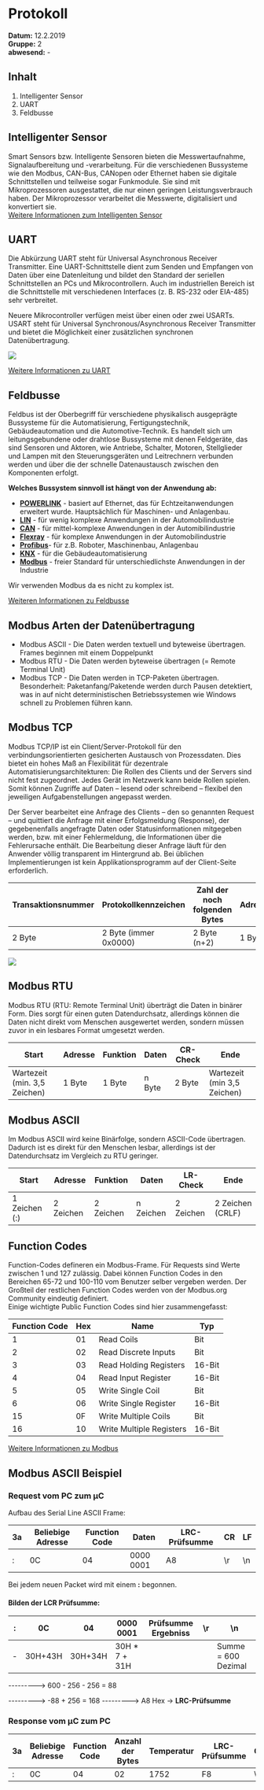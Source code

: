 # Protokoll  
**Datum:** 12.2.2019  
**Gruppe:** 2  
**abwesend:** -  
  
## Inhalt  
1. Intelligenter Sensor
1. UART
1. Feldbusse  
  
## Intelligenter Sensor  
Smart Sensors bzw. Intelligente Sensoren bieten die Messwertaufnahme, Signalaufbereitung und -verarbeitung. Für die verschiedenen Bussysteme wie den Modbus, CAN-Bus, CANopen oder Ethernet haben sie digitale Schnittstellen und teilweise sogar Funkmodule. Sie sind mit Mikroprozessoren ausgestattet, die nur einen geringen Leistungsverbrauch haben. Der Mikroprozessor verarbeitet die Messwerte, digitalisiert und konvertiert sie.  
[Weitere Informationen zum Intelligenten Sensor](https://de.wikipedia.org/wiki/Smart-Sensor)  
  
  
## UART
Die Abkürzung UART steht für Universal Asynchronous Receiver Transmitter. Eine UART-Schnittstelle dient zum Senden und Empfangen von Daten über eine Datenleitung und bildet den Standard der seriellen Schnittstellen an PCs und Mikrocontrollern. Auch im industriellen Bereich ist die Schnittstelle mit verschiedenen Interfaces (z. B. RS-232 oder EIA-485) sehr verbreitet.  
  
Neuere Mikrocontroller verfügen meist über einen oder zwei USARTs. USART steht für Universal Synchronous/Asynchronous Receiver Transmitter und bietet die Möglichkeit einer zusätzlichen synchronen Datenübertragung.  
  
![](https://upload.wikimedia.org/wikipedia/commons/f/f3/RS-232_timing.svg)
  
[Weitere Informationen zu UART](https://de.wikipedia.org/wiki/Universal_Asynchronous_Receiver_Transmitter)
  
  
## Feldbusse  
Feldbus ist der Oberbegriff für verschiedene physikalisch ausgeprägte Bussysteme für die Automatisierung, Fertigungstechnik, Gebäudeautomation und die Automotive-Technik. Es handelt sich um leitungsgebundene oder drahtlose Bussysteme mit denen Feldgeräte, das sind Sensoren und Aktoren, wie Antriebe, Schalter, Motoren, Stellglieder und Lampen mit den Steuerungsgeräten und Leitrechnern verbunden werden und über die der schnelle Datenaustausch zwischen den Komponenten erfolgt.  
  
**Welches Bussystem sinnvoll ist hängt von der Anwendung ab:**  

* **[POWERLINK](https://de.wikipedia.org/wiki/Ethernet_Powerlink)** - basiert auf Ethernet, das für Echtzeitanwendungen erweitert wurde. Hauptsächlich für Maschinen- und Anlagenbau. 
* **[LIN](https://de.wikipedia.org/wiki/Local_Interconnect_Network)** - für wenig komplexe Anwendungen in der Automobilindustrie
* **[CAN](https://de.wikipedia.org/wiki/Controller_Area_Network)** - für mittel-komplexe Anwendungen in der Automibilindustrie
* **[Flexray](https://de.wikipedia.org/wiki/FlexRay)** - für komplexe Anwendungen in der Automobilindustrie
* **[Profibus](https://de.wikipedia.org/wiki/Profibus)**- für z.B. Roboter, Maschinenbau, Anlagenbau
* **[KNX](https://de.wikipedia.org/wiki/KNX-Standard)** - für die Gebäudeautomatisierung
* **[Modbus](https://de.wikipedia.org/wiki/Modbus)** - freier Standard für unterschiedlichste Anwendungen in der Industrie  
  
Wir verwenden Modbus da es nicht zu komplex ist.  
  
[Weiteren Informationen zu Feldbusse](https://de.wikipedia.org/wiki/Feldbus)
  
## Modbus Arten der Datenübertragung  
* Modbus ASCII - Die Daten werden textuell und byteweise übertragen. Frames beginnen mit einem Doppelpunkt
* Modbus RTU - Die Daten werden byteweise übertragen (= Remote Terminal Unit)
* Modbus TCP - Die Daten werden in TCP-Paketen übertragen. Besonderheit: Paketanfang/Paketende werden durch Pausen detektiert, was in auf nicht deterministischen Betriebssystemen wie Windows schnell zu Problemen führen kann.  
  
## Modbus TCP  
Modbus TCP/IP ist ein Client/Server-Protokoll für den verbindungsorientierten gesicherten Austausch von Prozessdaten. Dies bietet ein hohes Maß an Flexibilität für dezentrale Automatisierungsarchitekturen: Die Rollen des Clients und der Servers sind nicht fest zugeordnet. Jedes Gerät im Netzwerk kann beide Rollen spielen. Somit können Zugriffe auf Daten – lesend oder schreibend – flexibel den jeweiligen Aufgabenstellungen angepasst werden.  
  
Der Server bearbeitet eine Anfrage des Clients – den so genannten Request – und quittiert die Anfrage mit einer Erfolgsmeldung (Response), der gegebenenfalls angefragte Daten oder Statusinformationen mitgegeben werden, bzw. mit einer Fehlermeldung, die Informationen über die Fehlerursache enthält. Die Bearbeitung dieser Anfrage läuft für den Anwender völlig transparent im Hintergrund ab. Bei üblichen Implementierungen ist kein Applikationsprogramm auf der Client-Seite erforderlich.  
  
Transaktionsnummer | Protokollkennzeichen | Zahl der noch folgenden Bytes | Adresse | Funktion | Daten
------|---------|----------|-------|----------|------
2 Byte|2 Byte (immer 0x0000)|2 Byte (n+2)|1 Byte|1 Byte|n Byte  
  
![](https://www.kynetics.com/docs/2018/images/xmasterSlave.png.pagespeed.ic.KpoegtBDIi.png)  
  
## Modbus RTU
Modbus RTU (RTU: Remote Terminal Unit) überträgt die Daten in binärer Form. Dies sorgt für einen guten Datendurchsatz, allerdings können die Daten nicht direkt vom Menschen ausgewertet werden, sondern müssen zuvor in ein lesbares Format umgesetzt werden. 
  
Start | Adresse | Funktion | Daten | CR-Check | Ende
------|---------|----------|-------|----------|------
Wartezeit (min. 3,5 Zeichen)|1 Byte|1 Byte|n Byte|2 Byte|Wartezeit (min 3,5 Zeichen) 
  
## Modbus ASCII  
Im Modbus ASCII wird keine Binärfolge, sondern ASCII-Code übertragen. Dadurch ist es direkt für den Menschen lesbar, allerdings ist der Datendurchsatz im Vergleich zu RTU geringer.  
  
Start | Adresse | Funktion | Daten | LR-Check | Ende
------|---------|----------|-------|----------|------
1 Zeichen (:)|2 Zeichen|2 Zeichen|n Zeichen|2 Zeichen|2 Zeichen (CRLF)  
  

## Function Codes
Function-Codes defineren ein Modbus-Frame. Für Requests sind Werte zwischen 1 und 127 zulässig. Dabei können Function Codes in den Bereichen 65-72 und 100-110 vom Benutzer selber vergeben werden. Der Großteil der restlichen Function Codes werden von der Modbus.org Community eindeutig definiert.  
Einige wichtigte Public Function Codes sind hier zusammengefasst:

Function Code | Hex | Name | Typ
--------------- | --------- | --------- | ---
1 | 01 | Read Coils | Bit
2 | 02 | Read Discrete Inputs | Bit
3 | 03 | Read Holding Registers | 16-Bit
4 | 04 | Read Input Register | 16-Bit
5 | 05 | Write Single Coil | Bit
6 | 06 | Write Single Register | 16-Bit 
15| 0F | Write Multiple Coils |	Bit
16| 10 | Write Multiple Registers | 16-Bit  
  
[Weitere Informationen zu Modbus](https://de.wikipedia.org/wiki/Modbus)
  
## Modbus ASCII Beispiel  
### Request vom PC zum µC
Aufbau des Serial Line ASCII Frame:

3a|Beliebige Adresse|Function Code|Daten|LRC-Prüfsumme|CR|LF  
--|-----------------| ------------|-----|-------------|--|--  
:|0C|04|0000 0001|A8|\r|\n  
   
Bei jedem neuen Packet wird mit einem **:** begonnen.

#### Bilden der LCR Prüfsumme:
  
:|0C|04|0000 0001|Prüfsumme Ergebniss|\r|\n  
-|--|--|---------|-------------------|--|--  
-|30H+43H|30H+34H|30H * 7  + 31H| | |Summe = 600 Dezimal  
     
---------> 600 - 256 - 256 = 88
  
---------> -88 + 256 = 168 ---------> A8 Hex -> **LRC-Prüfsumme** 
  
### Response vom µC zum PC  
  
3a| Beliebige Adresse|Function Code|Anzahl der Bytes|Temperatur|LRC-Prüfsumme|CR|LF  
--|------------------|-------------|----------------|----------|-------------|--|--  
 |:|0C|04|02|1752|F8|\r|\n  

